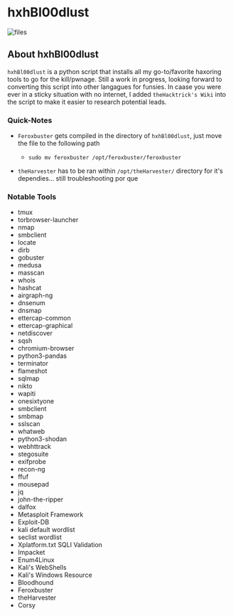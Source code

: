 # hxhBl00dlust


![files](./images/hxhBl00dlust.png)

## About hxhBl00dlust

`hxhBl00dlust` is a python script that installs all my go-to/favorite haxoring tools to go for the kill/pwnage. Still a work in progress, looking forward to converting this script into other langagues for funsies. In caase you were ever in a sticky situation with no internet, I added `theHacktrick's Wiki` into the script to make it easier to research potential leads. 

### Quick-Notes

- `Feroxbuster` gets compiled in the directory of `hxhBl00dlust`, just move the file to the following path

  - `sudo mv feroxbuster /opt/feroxbuster/feroxbuster`

- `theHarvester` has to be ran within `/opt/theHarvester/` directory for it's dependies... still troubleshooting por que

### Notable Tools

- tmux
- torbrowser-launcher
- nmap
- smbclient
- locate
- dirb
- gobuster
- medusa
- masscan
- whois
- hashcat
- airgraph-ng
- dnsenum
- dnsmap
- ettercap-common
- ettercap-graphical
- netdiscover
- sqsh
- chromium-browser
- python3-pandas
- terminator
- flameshot
- sqlmap
- nikto
- wapiti
- onesixtyone
- smbclient
- smbmap
- sslscan
- whatweb
- python3-shodan
- webhttrack
- stegosuite
- exifprobe
- recon-ng
- ffuf
- mousepad
- jq
- john-the-ripper
- dalfox
- Metasploit Framework
- Exploit-DB
- kali default wordlist
- seclist wordlist
- Xplatform.txt SQLI Validation
- Impacket
- Enum4Linux
- Kali's WebShells
- Kali's Windows Resource
- Bloodhound
- Feroxbuster
- theHarvester
- Corsy
